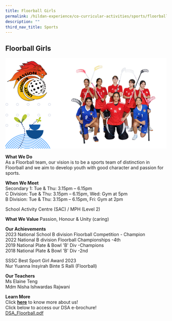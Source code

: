 ```yaml
---
title: Floorball Girls
permalink: /hildan-experience/co-curricular-activities/sports/floorball-girls/
description: ""
third_nav_title: Sports
---
```

Floorball Girls
---------------

![](/images/CCA/Floorball%202023.png)


**What We Do** <br> 
As a Floorball team, our vision is to be a sports team of distinction in Floorball and we aim to develop youth with good character and passion for sports. <br>
  
**When We Meet** <br> 
Secondary 1: Tue &amp; Thu: 3.15pm – 6.15pm<br>
C Division: Tue &amp; Thu: 3.15pm – 6.15pm, Wed: Gym at 5pm<br>
B Division: Tue &amp; Thu: 3.15pm – 6.15pm, Fri: Gym at 2pm<br>

School Activity Centre (SAC) / MPH (Level 2)

**What We Value**
Passion, Honour & Unity (caring) <br>

**Our Achievements**<br>
2023 National School B division Floorball Competition - Champion<br>
2022 National B division Floorball Championships -4th<br>
2019 National Plate &amp; Bowl 'B' Div -Champions<br>
2018 National Plate &amp; Bowl 'B' Div -2nd<br>

SSSC Best Sport Girl Award 2023<br>
Nur Yuanna Insyirah Binte S Ralli (Floorball)<br>

**Our Teachers** <br>
Ms Elaine Teng  <br>
Mdm Nisha Ishwardas Rajwani <br>

**Learn More** <br>
Click&nbsp;[**here**](/files/CCA/Floorball%20Girls%20Who%20we%20are%202021.pdf)&nbsp;to know more about us!  
Click below to access our DSA e-brochure!  
[DSA\_Floorball.pdf](/files/CCA/DSA_Floorball.pdf)
